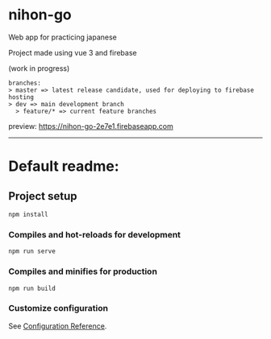 # nihon-go

Web app for practicing japanese

Project made using vue 3 and firebase

(work in progress)
```
branches: 
> master => latest release candidate, used for deploying to firebase hosting
> dev => main development branch
  > feature/* => current feature branches
```
preview: https://nihon-go-2e7e1.firebaseapp.com

---
# Default readme:

## Project setup
```
npm install
```

### Compiles and hot-reloads for development
```
npm run serve
```

### Compiles and minifies for production
```
npm run build
```

### Customize configuration
See [Configuration Reference](https://cli.vuejs.org/config/).
